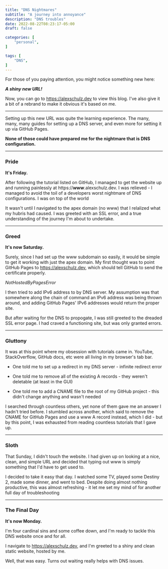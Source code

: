 ```yaml
---
title: "DNS Nightmares"
subtitle: "A journey into annoyance"
description: "DNS troubles"
date: 2022-08-22T08:23:17-05:00
draft: false

categories: [
    "personal",
]

tags: [
    "DNS",
]
---
```


For those of you paying attention, you might notice something new here:

***A shiny new URL!***

Now, you can go to <https://alexschulz.dev> to view this blog. I've also give it a bit of a rebrand to make it obvious it's based on me.

---

Setting up this new URL was quite the learning experience. The many, many, many guides for setting up a DNS server, and even more for setting it up via GitHub Pages.

**None of those could have prepared me for the nightmare that is DNS configuration.**

---

### Pride

**It's Friday.**

After following the tutorial listed on GitHub, I managed to get the website up and running painlessly at https://***www***.alexschulz.dev. I was relieved - I managed to avoid the toil of a developers worst nightmare of DNS configurations. I was on top of the world

It wasn't until I navigated to the apex domain (no www) that I relalized what my hubris had caused. I was greeted with an SSL error, and a true understanding of the journey I'm about to undertake.

---

### Greed

**It's now Saturday.**

Surely, since I had set up the www subdomain so easily, it would be simple to get it working with just the apex domain. My first thought was to point GitHub Pages to https://alexschulz.dev, which should tell GitHub to send the certificate properly.

*NotHostedByPagesError*

I then tried to add IPv6 address to by DNS server. My assumption was that somewhere along the chain of command an IPv6 address was being thrown around, and adding GitHub Pages' IPv6 addresses would return the proper site.

But after waiting for the DNS to propogate, I was still greeted to the dreaded SSL error page. I had craved a functioning site, but was only granted errors.

---

### Gluttony

It was at this point where my obsession with tutorials came in. YouTube, StackOverflow, GitHub docs, etc were all living in my browser's tab bar.

* One told me to set up a redirect in my DNS server - infinite redirect error

* One told me to remove all of the existing A records - they weren't deletable (at least in the GUI)

* One told me to add a CNAME file to the root of my GitHub project - this didn't change anything and wasn't needed

I searched through countless others, yet none of them gave me an answer I hadn't tried before. I stumbled across another, which said to remove the CNAME for GitHub Pages and use a www A record instead, which I did - but by this point, I was exhausted from reading countless tutorials that I gave up.

---

### Sloth

That Sunday, I didn't touch the website. I had given up on looking at a nice, clean, and simple URL and decided that typing out www is simply something that I'd have to get used to.

I decided to take it easy that day. I watched some TV, played some Destiny 2, made some dinner, and went to bed. Despite doing almost nothing productive, this was almost refreshing - it let me set my mind of for another full day of troubleshooting

---

### The Final Day

**It's now Monday.**

I'm four cardinal sins and some coffee down, and I'm ready to tackle this DNS website once and for all.

I navigate to <https://alexschulz.dev>, and I'm greeted to a shiny and clean static website, hosted by me.

Well, that was easy. Turns out waiting really helps with DNS issues.